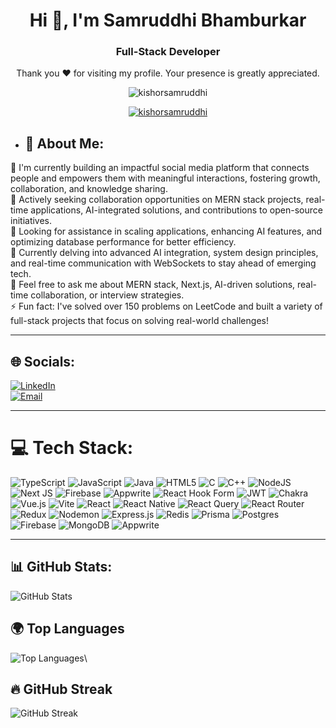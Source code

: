 <h1 align="center">Hi 👋, I'm Samruddhi Bhamburkar</h1>
<h3 align="center">Full-Stack Developer</h3>

<p align="center">Thank you ❤️ for visiting my profile. Your presence is greatly appreciated.</p>

<p align="center">
  <img src="https://komarev.com/ghpvc/?username=kishorsamruddhi&label=Profile%20views&color=0e75b6&style=flat" alt="kishorsamruddhi" />
</p>

<p align="center">
  <a href="https://github.com/ryo-ma/github-profile-trophy">
    <img src="https://github-profile-trophy.vercel.app/?username=kishorsamruddhi&theme=dark&no-frame=true&rank=advanced&column=7" alt="kishorsamruddhi"/>
  </a>
</p>

- ## 💫 About Me:
🔭 I'm currently building an impactful social media platform that connects people and empowers them with meaningful interactions, fostering growth, collaboration, and knowledge sharing.<br>
🚧 Actively seeking collaboration opportunities on MERN stack projects, real-time applications, AI-integrated solutions, and contributions to open-source initiatives.<br>
🤝 Looking for assistance in scaling applications, enhancing AI features, and optimizing database performance for better efficiency.<br>
🌱 Currently delving into advanced AI integration, system design principles, and real-time communication with WebSockets to stay ahead of emerging tech.<br>
💬 Feel free to ask me about MERN stack, Next.js, AI-driven solutions, real-time collaboration, or interview strategies.<br>
⚡ Fun fact: I've solved over 150 problems on LeetCode and built a variety of full-stack projects that focus on solving real-world challenges!


---

## 🌐 Socials:
[![LinkedIn](https://img.shields.io/badge/LinkedIn-%230077B5.svg?logo=linkedin&logoColor=white)](https://www.linkedin.com/in/samruddhi-bhamburkar-0a53712b9/)  
[![Email](https://img.shields.io/badge/Email-D14836?logo=gmail&logoColor=white)](mailto:samruddhibhamburkar34@gmail.com)  

---

# 💻 Tech Stack:
![TypeScript](https://img.shields.io/badge/typescript-%23007ACC.svg?style=for-the-badge&logo=typescript&logoColor=white) ![JavaScript](https://img.shields.io/badge/javascript-%23323330.svg?style=for-the-badge&logo=javascript&logoColor=%23F7DF1E) ![Java](https://img.shields.io/badge/java-%23ED8B00.svg?style=for-the-badge&logo=openjdk&logoColor=white) ![HTML5](https://img.shields.io/badge/html5-%23E34F26.svg?style=for-the-badge&logo=html5&logoColor=white) ![C](https://img.shields.io/badge/c-%2300599C.svg?style=for-the-badge&logo=c&logoColor=white) ![C++](https://img.shields.io/badge/c++-%2300599C.svg?style=for-the-badge&logo=c%2B%2B&logoColor=white) ![NodeJS](https://img.shields.io/badge/node.js-6DA55F?style=for-the-badge&logo=node.js&logoColor=white) ![Next JS](https://img.shields.io/badge/Next-black?style=for-the-badge&logo=next.js&logoColor=white) ![Firebase](https://img.shields.io/badge/firebase-%23039BE5.svg?style=for-the-badge&logo=firebase) ![Appwrite](https://img.shields.io/badge/Appwrite-%23FD366E.svg?style=for-the-badge&logo=appwrite&logoColor=white) ![React Hook Form](https://img.shields.io/badge/React%20Hook%20Form-%23EC5990.svg?style=for-the-badge&logo=reacthookform&logoColor=white) ![JWT](https://img.shields.io/badge/JWT-black?style=for-the-badge&logo=JSON%20web%20tokens) ![Chakra](https://img.shields.io/badge/chakra-%234ED1C5.svg?style=for-the-badge&logo=chakraui&logoColor=white) ![Vue.js](https://img.shields.io/badge/vue.js-%2335495e.svg?style=for-the-badge&logo=vuedotjs&logoColor=%234FC08D) ![Vite](https://img.shields.io/badge/vite-%23646CFF.svg?style=for-the-badge&logo=vite&logoColor=white) ![React](https://img.shields.io/badge/react-%2320232a.svg?style=for-the-badge&logo=react&logoColor=%2361DAFB) ![React Native](https://img.shields.io/badge/react_native-%2320232a.svg?style=for-the-badge&logo=react&logoColor=%2361DAFB) ![React Query](https://img.shields.io/badge/-React%20Query-FF4154?style=for-the-badge&logo=react%20query&logoColor=white) ![React Router](https://img.shields.io/badge/React_Router-CA4245?style=for-the-badge&logo=react-router&logoColor=white) ![Redux](https://img.shields.io/badge/redux-%23593d88.svg?style=for-the-badge&logo=redux&logoColor=white) ![Nodemon](https://img.shields.io/badge/NODEMON-%23323330.svg?style=for-the-badge&logo=nodemon&logoColor=%BBDEAD) ![Express.js](https://img.shields.io/badge/express.js-%23404d59.svg?style=for-the-badge&logo=express&logoColor=%2361DAFB) ![Redis](https://img.shields.io/badge/redis-%23DD0031.svg?style=for-the-badge&logo=redis&logoColor=white) ![Prisma](https://img.shields.io/badge/Prisma-3982CE?style=for-the-badge&logo=Prisma&logoColor=white) ![Postgres](https://img.shields.io/badge/postgres-%23316192.svg?style=for-the-badge&logo=postgresql&logoColor=white) ![Firebase](https://img.shields.io/badge/firebase-a08021?style=for-the-badge&logo=firebase&logoColor=ffcd34) ![MongoDB](https://img.shields.io/badge/MongoDB-%234ea94b.svg?style=for-the-badge&logo=mongodb&logoColor=white) ![Appwrite](https://img.shields.io/badge/Appwrite-%23FD366E.svg?style=for-the-badge&logo=appwrite&logoColor=white)


---
## 📊 GitHub Stats:
![GitHub Stats](https://github-readme-stats.vercel.app/api?username=kishorsamruddhi&show_icons=true&hide_title=true&count_private=true)

## 🌍 Top Languages
![Top Languages](https://github-readme-stats.vercel.app/api/top-langs/?username=kishorsamruddhi&layout=compact&hide_title=true)\

## 🔥 GitHub Streak
![GitHub Streak](https://github-readme-streak-stats.herokuapp.com/?user=kishorsamruddhi&theme=radical)
